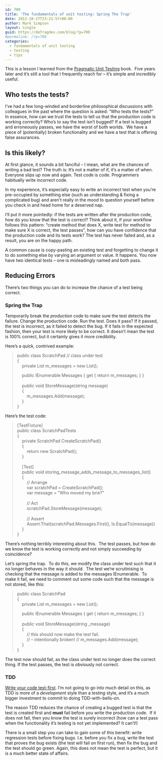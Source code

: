 ```yaml
---
id: 709
title: 'The fundamentals of unit testing: Spring The Trap'
date: 2012-10-27T23:21:57+00:00
author: Mark Simpson
layout: single
guid: https://defragdev.com/blog/?p=709
#permalink: /?p=709
categories:
  - fundamentals of unit testing
  - testing
  - tips
---
```

This is a lesson I learned from the [Pragmatic Unit Testing](http://pragprog.com/book/utc2/pragmatic-unit-testing-in-c-with-nunit) book.&#160; Five years later and it’s still a tool that I frequently reach for – it’s simple and incredibly useful.

## Who tests the tests?

I’ve had a few long-winded and borderline philosophical discussions with colleagues in the past where the question is asked: “Who tests the tests?”&#160; In essence, how can we trust the tests to tell us that the production code is working correctly? Who’s to say the test isn’t bugged? If a test is bugged and erroneously passes, we have the worst of both worlds.&#160; We have a piece of (potentially) broken functionality and we have a test that is offering false assurances.

## Is this likely?

At first glance, it sounds a bit fanciful – I mean, what are the chances of writing a bad test? The truth is: It’s not a matter of if, it’s a matter of when. Everyone slips up now and again. Test code is code. Programmers habitually write incorrect code.

In my experience, it’s especially easy to write an incorrect test when you’re pre-occupied by something else (such as understanding & fixing a complicated bug) and aren’t really in the mood to question yourself before you check in and head home for a deserved nap. 

I’ll put it more pointedly: if the tests are written after the production code, how do you know that the test is correct? Think about it, if your workflow follows this pattern: “create method that does X, write test for method to make sure X is correct, the test passes”, how can you have confidence that the production code and its tests work? The test has never failed and, as a result, you are on the happy path. 

A common cause is copy-pasting an existing test and forgetting to change it to do something else by varying an argument or value. It happens. You now have two identical tests – one is misleadingly named and both pass.

## Reducing Errors

There’s two things you can do to increase the chance of a test being correct.

### 

<!--more-->

### Spring the Trap

Temporarily break the _production_ code to make sure the test detects the failure. Change the production code. Run the test. Does it pass? If it passed, the test is incorrect, as it failed to detect the bug. If it fails in the expected fashion, then your test is more likely to be correct. It doesn’t mean the test is 100% correct, but it certainly gives it more credibility.

Here’s a quick, contrived example:

> public class ScratchPad // class under test  
> {  
> &#160;&#160;&#160; private List<string> m_messages = new List<string>();
> 
> &#160;&#160;&#160; public IEnumerable<string> Messages { get { return m_messages; } }  
> &#160;&#160;&#160;  
> &#160;&#160;&#160; public void StoreMessage(string message)  
> &#160;&#160;&#160; {&#160;&#160;&#160;&#160;&#160;&#160;&#160;&#160;&#160;&#160;&#160;  
> &#160;&#160;&#160;&#160;&#160;&#160;&#160; m_messages.Add(message);  
> &#160;&#160;&#160; }  
> } 

Here’s the test code:

> [TestFixture]  
> public class ScratchPadTests  
> {  
> &#160;&#160;&#160; private ScratchPad CreateScratchPad()  
> &#160;&#160;&#160; {  
> &#160;&#160;&#160;&#160;&#160;&#160;&#160; return new ScratchPad();  
> &#160;&#160;&#160; }  
> &#160;&#160;&#160;  
> &#160;&#160;&#160; [Test]  
> &#160;&#160;&#160; public void storing\_message\_adds\_message\_to\_messages\_list()  
> &#160;&#160;&#160; {  
> &#160;&#160;&#160;&#160;&#160;&#160;&#160; // Arrange  
> &#160;&#160;&#160;&#160;&#160;&#160;&#160; var scratchPad = CreateScratchPad();  
> &#160;&#160;&#160;&#160;&#160;&#160;&#160; var message = "Who moved my brie?"  
> &#160;&#160;&#160;&#160;&#160;&#160;&#160;  
> &#160;&#160;&#160;&#160;&#160;&#160;&#160; // Act  
> &#160;&#160;&#160;&#160;&#160;&#160;&#160; scratchPad.StoreMessage(message);  
> &#160;&#160;&#160;&#160;&#160;&#160;&#160;&#160;&#160;&#160;&#160;&#160;&#160;&#160;&#160;  
> &#160;&#160;&#160;&#160;&#160;&#160;&#160; // Assert  
> &#160;&#160;&#160;&#160;&#160;&#160;&#160; Assert.That(scratchPad.Messages.First(), Is.EqualTo(message))  
> &#160;&#160;&#160; }  
> }

There’s nothing terribly interesting about this.&#160; The test passes, but how do we know the test is working correctly and not simply succeeding by coincidence?

Let’s spring the trap.&#160; To do this, we modify the class under test such that it no longer behaves in the way it should.&#160; The test we’re scrutinising is checking that the message is added to the messages IEnumerable.&#160; To make it fail, we need to comment out some code such that the message is not stored, like this:

> public class ScratchPad  
> {  
> &#160;&#160;&#160; private List<string> m_messages = new List<string>();
> 
> &#160;&#160;&#160; public IEnumerable<string> Messages { get { return m_messages; } }  
> &#160;&#160;&#160;  
> &#160;&#160;&#160; public void StoreMessage(string _message)  
> &#160;&#160;&#160; {&#160;&#160;&#160;&#160;&#160;&#160;&#160;&#160;&#160;&#160;&#160;&#160;  
> &#160;&#160;&#160;&#160;&#160;&#160;&#160; // this should now make the test fail.  
> &#160;&#160;&#160;&#160;&#160;&#160;&#160; // – intentionally broken! // m_messages.Add(message);  
> &#160;&#160;&#160; }  
> }

The test now should fail, as the class under test no longer does the correct thing. If the test passes, the test is obviously not correct. 

### TDD

[Write your code test-first](http://en.wikipedia.org/wiki/Test-driven_development). I’m not going to go into much detail on this, as TDD is more of a _development_ style than a _testing_ style, and it’s a much bigger investment to commit to doing TDD-with-bells-on.&#160; 

The reason TDD reduces the chance of creating a bugged test is that the test is created first and **must** fail before you write the production code.&#160; If it does not fail, then you know the test is surely incorrect (how can a test pass when the functionality it’s testing is not yet implemented? It can’t!)&#160;&#160;&#160; 

There is a small step you can take to gain some of this benefit: write regression tests before fixing bugs. I.e. before you fix a bug, write the test that proves the bug exists (the test will fail on first run), then fix the bug and the test should go green. Again, this does not mean the test is perfect, but it is a much better state of affairs.